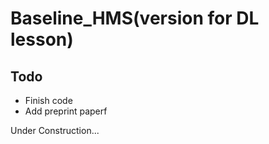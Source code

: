 # Baseline_HMS(version for DL lesson)
## Todo
- Finish code
- Add preprint paperf

Under Construction...
